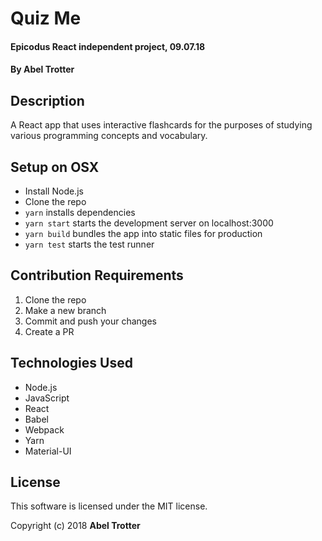 # Quiz Me

#### Epicodus React independent project, 09.07.18

#### By Abel Trotter

## Description

A React app that uses interactive flashcards for the purposes of studying various programming concepts and vocabulary.

## Setup on OSX

* Install Node.js
* Clone the repo
* `yarn` installs dependencies
* `yarn start` starts the development server on localhost:3000
* `yarn build` bundles the app into static files for production
* `yarn test` starts the test runner

## Contribution Requirements

1. Clone the repo
1. Make a new branch
1. Commit and push your changes
1. Create a PR

## Technologies Used

* Node.js
* JavaScript
* React
* Babel
* Webpack
* Yarn
* Material-UI

## License

This software is licensed under the MIT license.

Copyright (c) 2018 **Abel Trotter**
